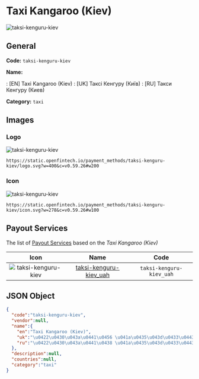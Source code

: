 
# Taxi Kangaroo (Kiev) 
![taksi-kenguru-kiev](https://static.openfintech.io/payment_methods/taksi-kenguru-kiev/logo.svg?w=400&c=v0.59.26#w200)  

## General 
**Code:** `taksi-kenguru-kiev` 
 
**Name:** 
 
:	[EN] Taxi Kangaroo (Kiev) 
:	[UK] Таксі Кенгуру (Київ) 
:	[RU] Такси Кенгуру (Киев) 
 
**Category:** `taxi` 
 

## Images 

### Logo 
![taksi-kenguru-kiev](https://static.openfintech.io/payment_methods/taksi-kenguru-kiev/logo.svg?w=400&c=v0.59.26#w200)  

```
https://static.openfintech.io/payment_methods/taksi-kenguru-kiev/logo.svg?w=400&c=v0.59.26#w200
```  

### Icon 
![taksi-kenguru-kiev](https://static.openfintech.io/payment_methods/taksi-kenguru-kiev/icon.svg?w=278&c=v0.59.26#w100)  

```
https://static.openfintech.io/payment_methods/taksi-kenguru-kiev/icon.svg?w=278&c=v0.59.26#w100
```  

## Payout Services 
 
The list of [Payout Services](/payout-services/) based on the _Taxi Kangaroo (Kiev)_ 

|Icon|Name|Code| 
|:---:|:---:|:---:| 
|![taksi-kenguru-kiev](https://static.openfintech.io/payout_methods/taksi-kenguru-kiev/icon.svg?w=278&c=v0.59.26#w40) |[taksi-kenguru-kiev_uah](/payout-services/taksi-kenguru-kiev_uah/)|`taksi-kenguru-kiev_uah`| 
 

## JSON Object 

```json
{
  "code":"taksi-kenguru-kiev",
  "vendor":null,
  "name":{
    "en":"Taxi Kangaroo (Kiev)",
    "uk":"\u0422\u0430\u043a\u0441\u0456 \u041a\u0435\u043d\u0433\u0443\u0440\u0443 (\u041a\u0438\u0457\u0432)",
    "ru":"\u0422\u0430\u043a\u0441\u0438 \u041a\u0435\u043d\u0433\u0443\u0440\u0443 (\u041a\u0438\u0435\u0432)"
  },
  "description":null,
  "countries":null,
  "category":"taxi"
}
```  

